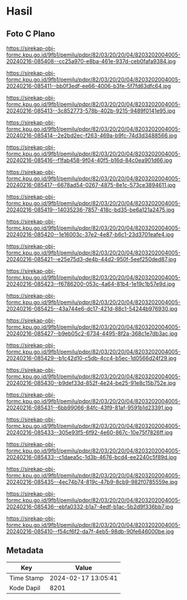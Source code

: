 # Hasil

## Foto C Plano

https://sirekap-obj-formc.kpu.go.id/9fb1/pemilu/pdpr/82/03/20/20/04/8203202004005-20240216-085408--cc25a970-e8ba-461e-937d-ceb0fafa9384.jpg

https://sirekap-obj-formc.kpu.go.id/9fb1/pemilu/pdpr/82/03/20/20/04/8203202004005-20240216-085411--bb0f3edf-ee66-4006-b3fe-5f7fd63dfc64.jpg

https://sirekap-obj-formc.kpu.go.id/9fb1/pemilu/pdpr/82/03/20/20/04/8203202004005-20240216-085413--3c852773-578b-402b-9215-9489f0141e95.jpg

https://sirekap-obj-formc.kpu.go.id/9fb1/pemilu/pdpr/82/03/20/20/04/8203202004005-20240216-085414--2e2bd2ec-f263-469a-b9fc-74d3d3488566.jpg

https://sirekap-obj-formc.kpu.go.id/9fb1/pemilu/pdpr/82/03/20/20/04/8203202004005-20240216-085416--f1fab458-9f04-40f5-b16d-84c0ea901d66.jpg

https://sirekap-obj-formc.kpu.go.id/9fb1/pemilu/pdpr/82/03/20/20/04/8203202004005-20240216-085417--6678ad54-0267-4875-8e1c-573ce3894611.jpg

https://sirekap-obj-formc.kpu.go.id/9fb1/pemilu/pdpr/82/03/20/20/04/8203202004005-20240216-085419--14035236-7857-418c-bd35-be6a121a2475.jpg

https://sirekap-obj-formc.kpu.go.id/9fb1/pemilu/pdpr/82/03/20/20/04/8203202004005-20240216-085420--1e16003c-37e2-4e87-b6c1-23d3701eafe4.jpg

https://sirekap-obj-formc.kpu.go.id/9fb1/pemilu/pdpr/82/03/20/20/04/8203202004005-20240216-085421--e25e75d3-de4b-44d2-950f-5eef250ded87.jpg

https://sirekap-obj-formc.kpu.go.id/9fb1/pemilu/pdpr/82/03/20/20/04/8203202004005-20240216-085423--f6786200-053c-4a64-81b4-1e19c1b57e9d.jpg

https://sirekap-obj-formc.kpu.go.id/9fb1/pemilu/pdpr/82/03/20/20/04/8203202004005-20240216-085425--43a744e6-dc17-421d-88c1-54244b976930.jpg

https://sirekap-obj-formc.kpu.go.id/9fb1/pemilu/pdpr/82/03/20/20/04/8203202004005-20240216-085427--b9eb05c2-6734-4495-8f2a-368c1e7db3ac.jpg

https://sirekap-obj-formc.kpu.go.id/9fb1/pemilu/pdpr/82/03/20/20/04/8203202004005-20240216-085429--b1c42d10-c5db-4cc4-b5ec-1d0566d24f29.jpg

https://sirekap-obj-formc.kpu.go.id/9fb1/pemilu/pdpr/82/03/20/20/04/8203202004005-20240216-085430--b9def33d-852f-4e24-be25-91e8c15b752e.jpg

https://sirekap-obj-formc.kpu.go.id/9fb1/pemilu/pdpr/82/03/20/20/04/8203202004005-20240216-085431--6bb99066-84fc-43f9-81af-9591b1d23391.jpg

https://sirekap-obj-formc.kpu.go.id/9fb1/pemilu/pdpr/82/03/20/20/04/8203202004005-20240216-085433--305e93f5-6f92-4e60-867c-10e75f7826ff.jpg

https://sirekap-obj-formc.kpu.go.id/9fb1/pemilu/pdpr/82/03/20/20/04/8203202004005-20240216-085433--c1daea5c-1d3b-4676-bcd4-ee2240c5f89d.jpg

https://sirekap-obj-formc.kpu.go.id/9fb1/pemilu/pdpr/82/03/20/20/04/8203202004005-20240216-085435--4ec74b74-819c-47b9-8cb9-982f0785559e.jpg

https://sirekap-obj-formc.kpu.go.id/9fb1/pemilu/pdpr/82/03/20/20/04/8203202004005-20240216-085436--ebfa0332-b1a7-4edf-b1ac-5b2d9f336bb7.jpg

https://sirekap-obj-formc.kpu.go.id/9fb1/pemilu/pdpr/82/03/20/20/04/8203202004005-20240216-085410--f54cf6f2-da7f-4eb5-98db-90fe646000be.jpg


## Metadata

| Key        | Value               |
| ---------- | ------------------- |
| Time Stamp | 2024-02-17 13:05:41 |
| Kode Dapil | 8201                |




